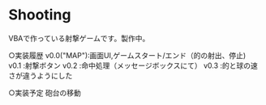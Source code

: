 # Shooting
VBAで作っている射撃ゲームです。製作中。

○実装履歴
v0.0("MAP"):画面UI,ゲームスタート/エンド（的の射出、停止)<br>
v0.1 :射撃ボタン
v0.2 :命中処理（メッセージボックスにて）
v0.3 :的と球の速さが違うようにした

○実装予定
砲台の移動
